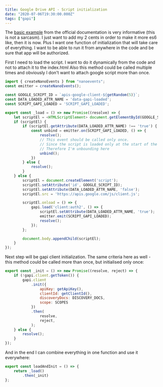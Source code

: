 ```yaml
---
title: Google Drive API - Script initialization
date: "2020-07-06T19:30:00.000Z"
tags: ["gapi"]
---
```


The [basic example](https://developers.google.com/drive/api/v3/quickstart/js) from the official documentation is very informative (this is not a sarcasm). I just want to add my 2 cents in order to make it more es6 like, then it is now. Plus I want one function of initialization that will take care of everything. I want to be able to run it from anywhere in the code and be sure that app will be authorized.

First I need to load the script. I want to do it dynamically from the code and not to attach it to the index.html Also this method could be called multiple times and obviously I don't want to attach google script more than once.

```js
import { createNanoEvents } from "nanoevents";
const emitter = createNanoEvents();

const GOOGLE_SCRIPT_ID = `apis-google-client-${getRandom(5)}`;
const DATA_LOADED_ATTR_NAME = 'data-gapi-loaded';
const SCRIPT_GAPI_LOADED = 'SCRIPT_GAPI_LOADED';

export const _load = () => new Promise((resolve) => {
    let scriptEl = <HTMLScriptElement> document.getElementById(GOOGLE_SCRIPT_ID);
    if (scriptEl) {
        if (scriptEl.getAttribute(DATA_LOADED_ATTR_NAME) !== 'true') {
            const unbind = emitter.on(SCRIPT_GAPI_LOADED, () => {
                resolve();
                // This event should be called only once.
                // Since the script is loaded only at the start of the app.
                // Therefore I'm unbounding here
                unbind();
            })
        } else {
            resolve();
        }
    } else {
        scriptEl = document.createElement('script');
        scriptEl.setAttribute('id', GOOGLE_SCRIPT_ID);
        scriptEl.setAttribute(DATA_LOADED_ATTR_NAME, 'false');
        scriptEl.src = 'https://apis.google.com/js/client.js';

        scriptEl.onload = () => {
            gapi.load('client:auth2', () => {
                scriptEl.setAttribute(DATA_LOADED_ATTR_NAME, 'true');
                emitter.emit(SCRIPT_GAPI_LOADED);
                resolve();
            });
        };

        document.body.appendChild(scriptEl);
    }
});
```

Next step will be gapi client initialization. The same criteria here as well - this method could be called more than once, but initialised only once:

```js
export const _init = () => new Promise((resolve, reject) => {
    if (!gapi.client.getToken()) {
        gapi.client
            .init({
                apiKey: getApiKey(),
                clientId: getClientId(),
                discoveryDocs: DISCOVERY_DOCS,
                scope: SCOPES
            })
            .then(
                resolve,
                reject,
            );
    } else {
        resolve();
    }
});
```

And in the end I can combine everything in one function and use it everywhere:

```js
export const loadAndInit = () => {
    return _load()
        .then(_init)
};
```